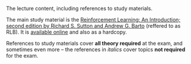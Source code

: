 The lecture content, including references to study materials.

The main study material is the [Reinforcement Learning: An Introduction; second edition
by Richard S. Sutton and Andrew G. Barto](http://incompleteideas.net/book/the-book-2nd.html)
(reffered to as RLB). It is [available online](http://incompleteideas.net/book/RLbook2018.pdf)
and also as a hardcopy.

References to study materials cover **all theory required** at the exam,
and sometimes even more – the references in *italics* cover topics
**not required** for the exam.
